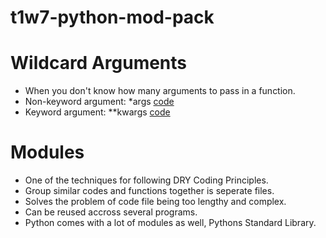# t1w7-python-mod-pack

# Wildcard Arguments
- When you don't know how many arguments to pass in a function.
- Non-keyword argument: *args [code](math_ops.py)
- Keyword argument: **kwargs [code](kwarga_eg.py)

# Modules
- One of the techniques for following DRY Coding Principles.
- Group similar codes and functions together is seperate files.
- Solves the problem of code file being too lengthy and complex.
- Can be reused accross several programs.
- Python comes with a lot of modules as well, Pythons Standard Library.